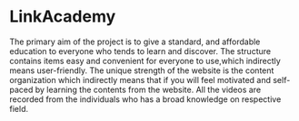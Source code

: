 # LinkAcademy
The primary aim of the project is to give a standard, and  affordable education to everyone who tends to learn and discover. The structure contains items easy and convenient for everyone to use,which indirectly means user-friendly. The unique strength of the website is the content organization which indirectly means that if you will feel motivated and self-paced by learning the contents from the website. All the videos are recorded from the individuals who has a broad knowledge on respective field.
